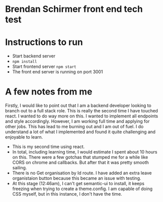 # Brendan Schirmer front end tech test

# Instructions to run
- Start backend server
- `npm install`
- Start frontend server `npm start`
- The front end server is running on port 3001

# A few notes from me
Firstly, I would like to point out that I am a backend developer looking to branch out to a full stack role. This is really the second time I have touched react.
I wanted to do way more on this. I wanted to implement all endpoints and style accordingly. However, I am working full time and applying for other jobs. This has lead to me burning out and I am out of fuel. I do understand a lot of what I implemented and found it quite challenging and enjoyable to learn. 

- This is my second time using react.
- In total, including learning time, I would estimate I spent about 10 hours on this. There were a few gotchas that stumped me for a while like CORS on chrome and callbacks. But after that it was pretty smooth sailing. 
- There is no Get organisation by Id route. I have added an extra leave organistaion button because this became an issue with testing. 
- At this stage (12:46am), I can't get semantic-ui to install, it keeps freezing when trying to create a theme.config. I am capable of doing CSS myself, but in this instance, I don't have the time.
